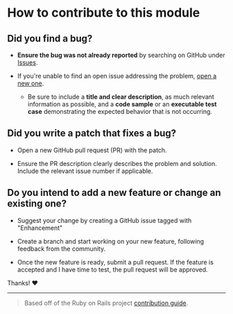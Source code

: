 # How to contribute to this module

## **Did you find a bug?**

* **Ensure the bug was not already reported** by searching on GitHub under [Issues](https://github.com/Celerium/MyITProcess-Automation/issues).

* If you're unable to find an open issue addressing the problem, [open a new one](https://github.com/Celerium/MyITProcess-Automation/issues/new).
  * Be sure to include a **title and clear description**, as much relevant information as possible, and a **code sample** or an **executable test case** demonstrating the expected behavior that is not occurring.

## **Did you write a patch that fixes a bug?**

* Open a new GitHub pull request (PR) with the patch.

* Ensure the PR description clearly describes the problem and solution. Include the relevant issue number if applicable.

## **Do you intend to add a new feature or change an existing one?**

* Suggest your change by creating a GitHub issue tagged with "Enhancement"

* Create a branch and start working on your new feature, following feedback from the community.

* Once the new feature is ready, submit a pull request. If the feature is accepted and I have time to test, the pull request will be approved.

Thanks! :heart:

---

> Based off of the Ruby on Rails project [contribution guide](https://github.com/rails/rails/blob/master/CONTRIBUTING.md).